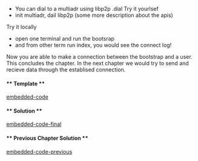 * You can dial to a multiadr using libp2p .dial
Try it yourlsef
* init multiadr, dail libp2p (some more description about the apis)

Try it locally
* open one terminal and run the bootsrap 
* and from other term run index, you would see the connect log!

Now you are able to make a connection between the bootstrap and a user. This concludes the chapter. In the next chapter we would try to send and recieve data through the establised connection.

<!-- tabs:start -->

#### ** Template **

[embedded-code](../assets/2/2.3-template-code.js ':include :type=code embed-template')

#### ** Solution **

[embedded-code-final](../assets/2/2.3-finished-code.js ':include :type=code embed-final')

#### ** Previous Chapter Solution **

[embedded-code-previous](../assets/2/2.1-finished-code.js ':include :type=code embed-previous')

<!-- tabs:end -->

